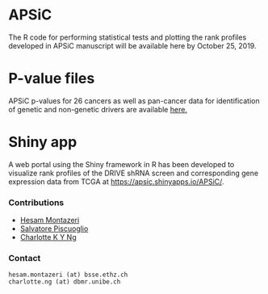 # APSiC
The R code for performing statistical tests and plotting the rank profiles developed in APSiC manuscript will be available here by October 25, 2019.


# P-value files
APSiC p-values for 26 cancers as well as pan-cancer data for identification of genetic and non-genetic drivers are available [here.](hits/)


# Shiny app
A web portal using the Shiny framework in R has been developed to visualize rank profiles of the DRIVE shRNA screen and corresponding gene expression data from TCGA at https://apsic.shinyapps.io/APSiC/. 

### Contributions
- [Hesam Montazeri](http://lcbb.ut.ac.ir/)
- [Salvatore Piscuoglio](http://oncogenomicslab.org/lab-members/)
- [Charlotte K Y Ng](http://oncogenomicslab.org/lab-members/)

### Contact
```
hesam.montazeri (at) bsse.ethz.ch
charlotte.ng (at) dbmr.unibe.ch
```
